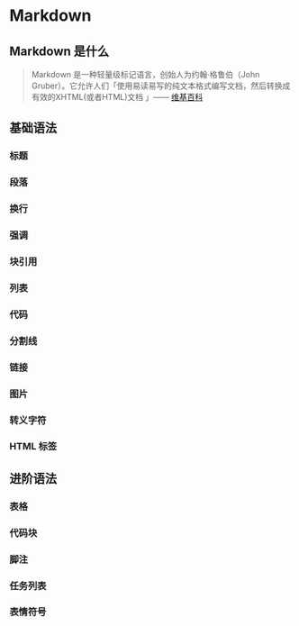 # Markdown

## Markdown 是什么

> Markdown 是一种轻量级标记语言，创始人为约翰·格鲁伯（John Gruber）。它允许人们「使用易读易写的纯文本格式编写文档，然后转换成有效的XHTML(或者HTML)文档 」—— [维基百科](https://zh.wikipedia.org/zh-hans/Markdown)

## 基础语法

### 标题

### 段落

### 换行

### 强调

### 块引用

### 列表

### 代码

### 分割线

### 链接

### 图片

### 转义字符

### HTML 标签

## 进阶语法

### 表格

### 代码块

### 脚注

### 任务列表

### 表情符号
